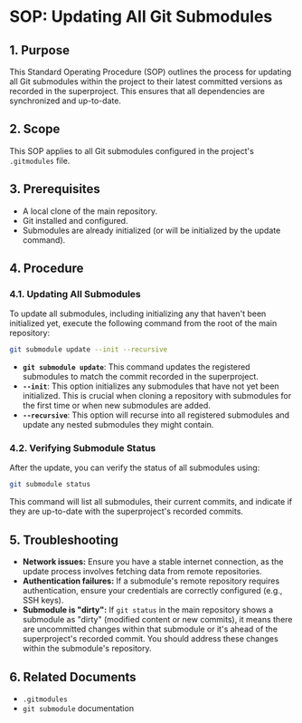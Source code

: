 # SOP: Updating All Git Submodules

## 1. Purpose
This Standard Operating Procedure (SOP) outlines the process for updating all Git submodules within the project to their latest committed versions as recorded in the superproject. This ensures that all dependencies are synchronized and up-to-date.

## 2. Scope
This SOP applies to all Git submodules configured in the project's `.gitmodules` file.

## 3. Prerequisites
*   A local clone of the main repository.
*   Git installed and configured.
*   Submodules are already initialized (or will be initialized by the update command).

## 4. Procedure

### 4.1. Updating All Submodules

To update all submodules, including initializing any that haven't been initialized yet, execute the following command from the root of the main repository:

```bash
git submodule update --init --recursive
```

*   **`git submodule update`**: This command updates the registered submodules to match the commit recorded in the superproject.
*   **`--init`**: This option initializes any submodules that have not yet been initialized. This is crucial when cloning a repository with submodules for the first time or when new submodules are added.
*   **`--recursive`**: This option will recurse into all registered submodules and update any nested submodules they might contain.

### 4.2. Verifying Submodule Status

After the update, you can verify the status of all submodules using:

```bash
git submodule status
```

This command will list all submodules, their current commits, and indicate if they are up-to-date with the superproject's recorded commits.

## 5. Troubleshooting

*   **Network issues:** Ensure you have a stable internet connection, as the update process involves fetching data from remote repositories.
*   **Authentication failures:** If a submodule's remote repository requires authentication, ensure your credentials are correctly configured (e.g., SSH keys).
*   **Submodule is "dirty":** If `git status` in the main repository shows a submodule as "dirty" (modified content or new commits), it means there are uncommitted changes within that submodule or it's ahead of the superproject's recorded commit. You should address these changes within the submodule's repository.

## 6. Related Documents
*   `.gitmodules`
*   `git submodule` documentation
